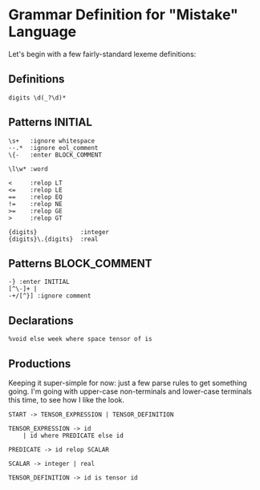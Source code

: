 # Grammar Definition for "Mistake" Language

Let's begin with a few fairly-standard lexeme definitions:

## Definitions

```
digits \d(_?\d)*
```


## Patterns INITIAL


```
\s+   :ignore whitespace
--.*  :ignore eol_comment
\{-   :enter BLOCK_COMMENT

\l\w* :word

<     :relop LT
<=    :relop LE
==    :relop EQ
!=    :relop NE
>=    :relop GE
>     :relop GT

{digits}            :integer
{digits}\.{digits}  :real

```

## Patterns BLOCK_COMMENT

```
-} :enter INITIAL
[^\-]+ |
-+/[^}] :ignore comment

```

## Declarations

```
%void else week where space tensor of is
```

## Productions
Keeping it super-simple for now: just a few parse rules to
get something going. I'm going with upper-case non-terminals
and lower-case terminals this time, to see how I like the look.
```
START -> TENSOR_EXPRESSION | TENSOR_DEFINITION

TENSOR_EXPRESSION -> id
    | id where PREDICATE else id

PREDICATE -> id relop SCALAR

SCALAR -> integer | real

TENSOR_DEFINITION -> id is tensor id

```

